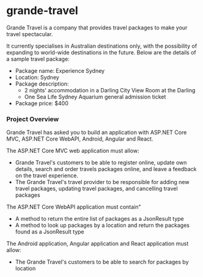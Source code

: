 # grande-travel
Grande Travel is a company that provides travel packages to make your travel spectacular.

It currently specialises in Australian destinations only, with the possibility of expanding to world-wide destinations in the future. Below are the details of a sample travel package:

<ul>
  <li>Package name: Experience Sydney</li>
  <li>Location: Sydney</li>
  <li>Package description:
    <ul>
      <li>2 nights' accommodation in a Darling City View Room at the Darling</li>
      <li>One Sea Life Sydney Aquarium general admission ticket</li>
    </ul>
  </li>
  <li>Package price: $400</li>
</ul>

<h3>Project Overview</h3>

Grande Travel has asked you to build an application with ASP.NET Core MVC, ASP.NET Core WebAPI, Android, Angular and React.

The ASP.NET Core MVC web application must allow:

<ul>
  <li>Grande Travel's customers to be able to register online, update own details, search and order travels packages online, and leave a feedback on the travel experience.</li>
  <li>The Grande Travel's travel provider to be responsible for adding new travel packages, updating travel packages, and cancelling travel packages</li>
</ul>
  
The ASP.NET Core WebAPI application must contain"

<ul>
  <li>A method to return the entire list of packages as a JsonResult type</li>
  <li>A method to look up packages by a location and return the packages found as a JsonResult type</li>
</ul>

The Android application, Angular application and React application must allow:

<ul>
  <li>The Grande Travel's customers to be able to search for packages by location</li>
</ul>
